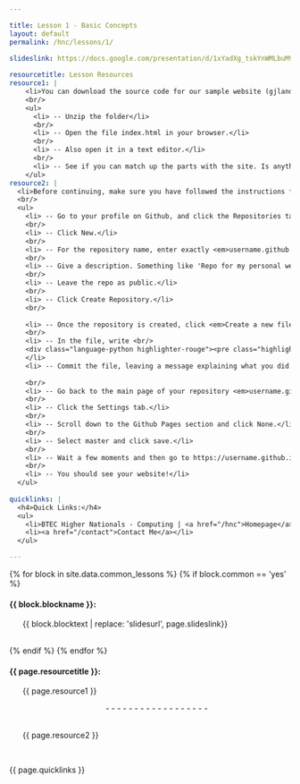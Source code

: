 ```yaml
---

title: Lesson 1 - Basic Concepts
layout: default
permalink: /hnc/lessons/1/
    
slideslink: https://docs.google.com/presentation/d/1xYadXg_tskYnWMLbuM9mcF7JaQKVGgBmVIpM2TWEMkE/export/pdf

resourcetitle: Lesson Resources
resource1: |
    <li>You can download the source code for our sample website (gjlandscapemaintenance.co.uk) here | <a href="/assets/hnc/hnc-sample-site-lesson1.zip">Download code</a></li>
    <br/>
    <ul>
      <li> -- Unzip the folder</li>
      <br/>
      <li> -- Open the file index.html in your browser.</li>
      <br/>
      <li> -- Also open it in a text editor.</li>
      <br/>
      <li> -- See if you can match up the parts with the site. Is anything unclear?</li>
    </ul>
resource2: |
  <li>Before continuing, make sure you have followed the instructions for creating a Github account from Lesson 0. | <a href="/hnc/lessons/0/index.html#github">Instructions</a></li>
  <br/>
  <ul>
    <li> -- Go to your profile on Github, and click the Repositories tab.</li>
    <br/>
    <li> -- Click New.</li>
    <br/>
    <li> -- For the repository name, enter exactly <em>username.github.io</em> where username is your Github username.</li>
    <br/>
    <li> -- Give a description. Something like 'Repo for my personal webpage'.</li>
    <br/>
    <li> -- Leave the repo as public.</li>
    <br/>
    <li> -- Click Create Repository.</li>
    <br/>
    
    <li> -- Once the repository is created, click <em>Create a new file</em> and call it index.html.</li>
    <br/>
    <li> -- In the file, write <br/>
    <div class="language-python highlighter-rouge"><pre class="highlight"><code><span class="s">Hello world</span></code></pre></div>
    </li>
    <li> -- Commit the file, leaving a message explaining what you did. Something like 'Created index file' is good enough.</li>
    
    <br/>
    <li> -- Go back to the main page of your repository <em>username.github.io</em></li>
    <br/>
    <li> -- Click the Settings tab.</li>
    <br/>
    <li> -- Scroll down to the Github Pages section and click None.</li>
    <br/>
    <li> -- Select master and click save.</li>
    <br/>
    <li> -- Wait a few moments and then go to https://username.github.io</li>
    <br/>
    <li> -- You should see your website!</li>
  </ul>
  
quicklinks: |
  <h4>Quick Links:</h4>
  <ul>
    <li>BTEC Higher Nationals - Computing | <a href="/hnc">Homepage</a> | <a href="/hnc/lessons/0/">Lesson 0 - Introduction</a></li>
    <li><a href="/contact">Contact Me</a></li>
  </ul> 

---
```


{% for block in site.data.common_lessons %}
  {% if block.common == 'yes' %}
  <h4 id="{{ block.idtag }}">{{ block.blockname }}:</h4>
  <ul>
    {{ block.blocktext | replace: 'slidesurl', page.slideslink}}
  </ul>
  <br/>
  {% endif %}
{% endfor %}

<h4>{{ page.resourcetitle }}:</h4>
<ul style="list-style-type:disc;">
  {{ page.resource1 }}
  <br/>
  <center><p>- - - - - - - - - - - - - - - - - -</p></center>
  <br/>
  {{ page.resource2 }}
</ul>
<br/>

{{ page.quicklinks }}

<br/>
